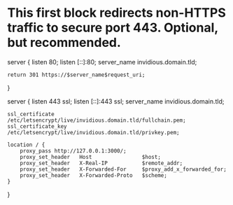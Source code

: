 # This first block redirects non-HTTPS traffic to secure port 443. Optional, but recommended.
server {
    listen 80;
    listen [::]:80;
    server_name invidious.domain.tld;

    return 301 https://$server_name$request_uri;
}

server {
    listen 443 ssl;
    listen [::]:443 ssl;
    server_name invidious.domain.tld;

    ssl_certificate /etc/letsencrypt/live/invidious.domain.tld/fullchain.pem;
    ssl_certificate_key /etc/letsencrypt/live/invidious.domain.tld/privkey.pem;

    location / {
        proxy_pass http://127.0.0.1:3000/;
        proxy_set_header   Host                $host;
        proxy_set_header   X-Real-IP           $remote_addr;
        proxy_set_header   X-Forwarded-For     $proxy_add_x_forwarded_for;
        proxy_set_header   X-Forwarded-Proto   $scheme;
    }
}